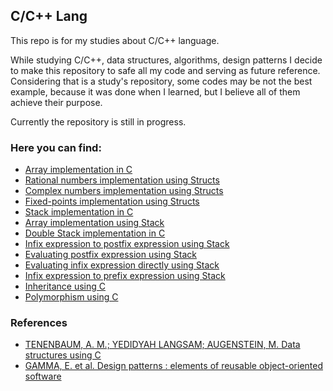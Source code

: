 ## C/C++ Lang

This repo is for my studies about C/C++ language.

While studying C/C++, data structures, algorithms, design patterns I decide to make this repository to safe all my code and serving as future reference. Considering that is a study's repository, some codes may be not the best example, because it was done when I learned, but I believe all of them achieve their purpose.

Currently the repository is still in progress.

### Here you can find:

- [Array implementation in C](https://github.com/matheusxreis/c_lang/blob/main/01arrays/arrays.c)
- [Rational numbers implementation using Structs](https://github.com/matheusxreis/c_lang/blob/main/02structs_unions/rational.c)
- [Complex numbers implementation using Structs](https://github.com/matheusxreis/c_lang/blob/main/02structs_unions/ex1_3_1.c)
- [Fixed-points implementation using Structs](https://github.com/matheusxreis/c_lang/blob/main/02structs_unions/ex1_3_2.c)
- [Stack implementation in C](https://github.com/matheusxreis/c_lang/blob/main/03stack/stack.c)
- [Array implementation using Stack](https://github.com/matheusxreis/c_lang/blob/main/03stack/ex2_2_6.c)
- [Double Stack implementation in C](https://github.com/matheusxreis/c_lang/blob/main/03stack/ex2_2_7.c)
- [Infix expression to postfix expression using Stack](https://github.com/matheusxreis/c_lang/blob/main/03stack/in_post_pre_fix/postfix.c)
- [Evaluating postfix expression using Stack](https://github.com/matheusxreis/c_lang/blob/main/03stack/in_post_pre_fix/eval.c)
- [Evaluating infix expression directly using Stack](https://github.com/matheusxreis/c_lang/blob/main/03stack/in_post_pre_fix/ex2_3_6.c)
- [Infix expression to prefix expression using Stack](https://github.com/matheusxreis/c_lang/blob/main/03stack/in_post_pre_fix/ex2_3_7.c)
- [Inheritance using C](https://github.com/matheusxreis/c_lang/blob/main/design_patterns/inheritance.c)
- [Polymorphism using C](https://github.com/matheusxreis/c_lang/blob/main/design_patterns/polymorphism.c)


### References 

- [TENENBAUM, A. M.; YEDIDYAH LANGSAM; AUGENSTEIN, M. Data structures using C](https://a.co/d/hWFHbcE)
- [GAMMA, E. et al. Design patterns : elements of reusable object-oriented software](https://a.c:xo/d/6d9OeHM)
